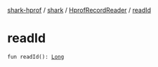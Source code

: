[shark-hprof](../../index.md) / [shark](../index.md) / [HprofRecordReader](index.md) / [readId](./read-id.md)

# readId

`fun readId(): `[`Long`](https://kotlinlang.org/api/latest/jvm/stdlib/kotlin/-long/index.html)